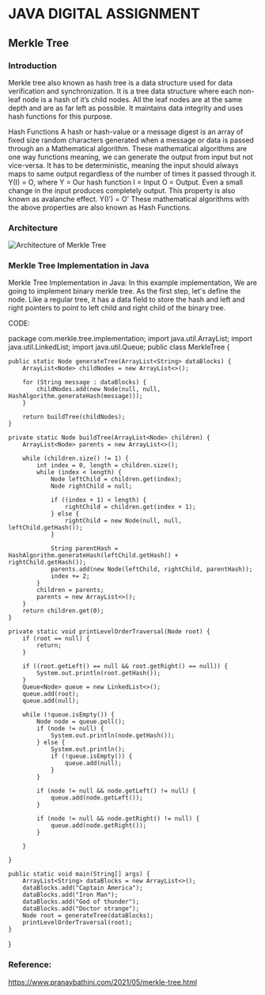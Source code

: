 # JAVA DIGITAL ASSIGNMENT
##                                  Merkle Tree
### Introduction
Merkle tree also known as hash tree is a data structure used for data verification and synchronization. 
It is a tree data structure where each non-leaf node is a hash of it’s child nodes. All the leaf nodes are at the same depth and are as far left as possible. 
It maintains data integrity and uses hash functions for this purpose. 


Hash Functions
       A hash or hash-value or a message digest is an array of fixed size random characters  generated when a message  or data is passed through an a  Mathematical algorithm. 
These mathematical algorithms are one way functions meaning, we can generate the output from input but not vice-versa. It has to be deterministic, meaning the input should always maps to same output regardless of the number of times it passed through it.  
Y(I) = O, where
Y  = Our hash function
I    = Input 
O  =  Output. 
Even a small change in the input produces completely output. This property is also known as avalanche effect.
Y(I') = O' 
These mathematical algorithms with the above properties are also known as Hash Functions.



### Architecture
![Architecture of Merkle Tree](https://user-images.githubusercontent.com/104425652/165558986-31267869-7000-4d90-860e-5962e6d1c932.png) 


### Merkle Tree Implementation in Java
Merkle Tree Implementation in Java:
In this example implementation, We are going to implement binary merkle tree. As the first step, let's define the node. Like a regular tree, it has a  data field to store the hash and left and right pointers to point to left  child and right child of the binary tree.

CODE:

package com.merkle.tree.implementation;
import java.util.ArrayList;
import java.util.LinkedList;
import java.util.Queue;
public class MerkleTree {

    public static Node generateTree(ArrayList<String> dataBlocks) {
        ArrayList<Node> childNodes = new ArrayList<>();

        for (String message : dataBlocks) {
            childNodes.add(new Node(null, null, HashAlgorithm.generateHash(message)));
        }

        return buildTree(childNodes);
    }

    private static Node buildTree(ArrayList<Node> children) {
        ArrayList<Node> parents = new ArrayList<>();

        while (children.size() != 1) {
            int index = 0, length = children.size();
            while (index < length) {
                Node leftChild = children.get(index);
                Node rightChild = null;

                if ((index + 1) < length) {
                    rightChild = children.get(index + 1);
                } else {
                    rightChild = new Node(null, null, leftChild.getHash());
                }

                String parentHash = HashAlgorithm.generateHash(leftChild.getHash() + rightChild.getHash());
                parents.add(new Node(leftChild, rightChild, parentHash));
                index += 2;
            }
            children = parents;
            parents = new ArrayList<>();
        }
        return children.get(0);
    }

    private static void printLevelOrderTraversal(Node root) {
        if (root == null) {
            return;
        }

        if ((root.getLeft() == null && root.getRight() == null)) {
            System.out.println(root.getHash());
        }
        Queue<Node> queue = new LinkedList<>();
        queue.add(root);
        queue.add(null);

        while (!queue.isEmpty()) {
            Node node = queue.poll();
            if (node != null) {
                System.out.println(node.getHash());
            } else {
                System.out.println();
                if (!queue.isEmpty()) {
                    queue.add(null);
                }
            }

            if (node != null && node.getLeft() != null) {
                queue.add(node.getLeft());
            }

            if (node != null && node.getRight() != null) {
                queue.add(node.getRight());
            }

        }

    }

    public static void main(String[] args) {
        ArrayList<String> dataBlocks = new ArrayList<>();
        dataBlocks.add("Captain America");
        dataBlocks.add("Iron Man");
        dataBlocks.add("God of thunder");
        dataBlocks.add("Doctor strange");
        Node root = generateTree(dataBlocks);
        printLevelOrderTraversal(root);
    }
}


### Reference:
https://www.pranaybathini.com/2021/05/merkle-tree.html





